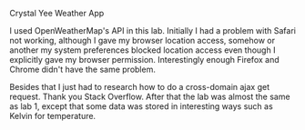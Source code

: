 Crystal Yee
Weather App

I used OpenWeatherMap's API in this lab. Initially I had a problem with Safari not working, although I gave my browser location access, 
somehow or another my system preferences blocked location access even though I explicitly gave my browser permission. Interestingly enough 
Firefox and Chrome didn't have the same problem. 

Besides that I just had to research how to do a cross-domain ajax get request. Thank you Stack Overflow. 
After that the lab was almost the same as lab 1, except that some data was stored in interesting ways such as Kelvin for temperature. 

